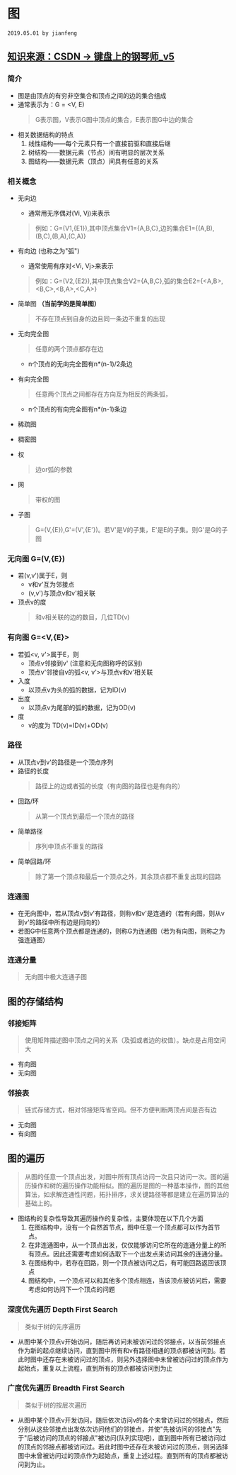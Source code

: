 # 图
`2019.05.01 by jianfeng`

[知识来源：CSDN -> **键盘上的钢琴师_v5**](https://blog.csdn.net/daijin888888/article/details/73177325)
-----------------------------------------------------
### 简介
- 图是由顶点的有穷非空集合和顶点之间的边的集合组成
- 通常表示为：G = <V, E)
    > G表示图，V表示G图中顶点的集合，E表示图G中边的集合
- 相关数据结构的特点
    1. 线性结构——每个元素只有一个直接前驱和直接后继
    2. 树结构——数据元素（节点）间有明显的层次关系
    3. 图结构——数据元素（顶点）间具有任意的关系

### 相关概念
- 无向边
    - 通常用无序偶对(Vi, Vj)来表示
    > 例如：G=(V1,{E1}),其中顶点集合V1={A,B,C},边的集合E1={(A,B),(B,C),(B,A),(C,A)}
- 有向边 (也称之为"弧")
    - 通常使用有序对<Vi, Vj>来表示
    > 例如：G=(V2,{E2}),其中顶点集合V2={A,B,C},弧的集合E2={<A,B>,<B,C>,<B,A>,<C,A>}

- 简单图 **（当前学的是简单图）**
    > 不存在顶点到自身的边且同一条边不重复的出现

- 无向完全图
    > 任意的两个顶点都存在边
    - n个顶点的无向完全图有n*(n-1)/2条边
- 有向完全图
    > 任意两个顶点之间都存在方向互为相反的两条弧，
    - n个顶点的有向完全图有n*(n-1)条边

- 稀疏图
- 稠密图

- 权
    > 边or弧的参数
- 网
    > 带权的图

- 子图
    > G=(V,{E}),G'=(V',{E'})。若V'是V的子集，E'是E的子集。则G'是G的子图


### 无向图 G=(V,{E})
- 若(v,v')属于E，则
    - v和v'互为邻接点
    - (v,v')与顶点v和v'相关联
- 顶点v的度
    > 和v相关联的边的数目，几位TD(v)

### 有向图 G=<V,{E}>
- 若弧<v, v'>属于E，则
    - 顶点v邻接到v' (注意和无向图称呼的区别)
    - 顶点v'邻接自v的弧<v, v'>与顶点v和v'相关联
- 入度
    - 以顶点v为头的弧的数据，记为ID(v)
- 出度
    - 以顶点v为尾部的弧的数据，记为OD(v)
- 度
    - v的度为 TD(v)=ID(v)+OD(v)


### 路径
- 从顶点v到v'的路径是一个顶点序列
- 路径的长度
    > 路径上的边或者弧的长度（有向图的路径也是有向的）
- 回路/环
    > 从第一个顶点到最后一个顶点的路径
- 简单路径
    > 序列中顶点不重复的路径
- 简单回路/环
    > 除了第一个顶点和最后一个顶点之外，其余顶点都不重复出现的回路

### 连通图
- 在无向图中，若从顶点v到v'有路径，则称v和v'是连通的（若有向图，则从v到v'的路径中所有边是同向的）
- 若图G中任意两个顶点都是连通的，则称G为连通图（若为有向图，则称之为强连通图）

### 连通分量
> 无向图中极大连通子图


## 图的存储结构
### 邻接矩阵
> 使用矩阵描述图中顶点之间的关系（及弧或者边的权值）。缺点是占用空间大
- 有向图
- 无向图
### 邻接表
> 链式存储方式，相对邻接矩阵省空间。但不方便判断两顶点间是否有边
- 无向图
- 有向图


## 图的遍历
> 从图的任意一个顶点出发，对图中所有顶点访问一次且只访问一次。图的遍历操作和树的遍历操作功能相似。图的遍历是图的一种基本操作，图的其他算法，如求解连通性问题，拓扑排序，求关键路径等都是建立在遍历算法的基础上的。
- 图结构的复杂性导致其遍历操作的复杂性，主要体现在以下几个方面
    1. 在图结构中，没有一个自然首节点，图中任意一个顶点都可以作为首节点。
    2. 在非连通图中，从一个顶点出发，仅仅能够访问它所在的连通分量上的所有顶点。因此还需要考虑如何选取下一个出发点来访问其余的连通分量。
    3. 在图结构中，若存在回路，则一个顶点被访问之后，有可能回路返回该顶点
    4. 图结构中，一个顶点可以和其他多个顶点相连，当该顶点被访问后，需要考虑如何访问下一个顶点的问题

### 深度优先遍历 Depth First Search
> 类似于树的先序遍历
- 从图中某个顶点v开始访问，随后再访问未被访问过的邻接点，以当前邻接点作为新的起点继续访问，直到图中所有和v有路径相通的顶点都被访问到。若此时图中还存在未被访问过的顶点，则另外选择图中未曾被访问过的顶点作为起始点，重复以上流程，直到所有的顶点都被访问到为止

### 广度优先遍历 Breadth First Search
> 类似于树的按层次遍历
- 从图中某个顶点v开发访问，随后依次访问v的各个未曾访问过的邻接点，然后分别从这些邻接点出发依次访问他们的邻接点，并使"先被访问的邻接点"先于"后被访问的顶点的邻接点"被访问(队列实现吧)，直到图中所有已被访问过的顶点的邻接点都被访问过。若此时图中还存在未被访问过的顶点，则另选择图中未曾被访问过的顶点作为起始点，重复上述过程。直到所有的顶点都被访问到为止。
